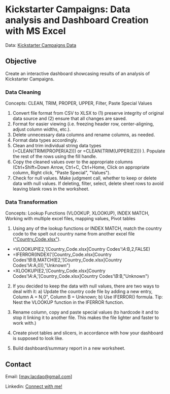 # Kickstarter Campaigns: Data analysis and Dashboard Creation with MS Excel

Data: [Kickstarter Campaigns Data](data/Data_Kickstarter_Projects.csv)

## Objective

Create an interactive dashboard showcasing results of an analysis of Kickstarter Campaigns.

### Data Cleaning

Concepts: CLEAN, TRIM, PROPER, UPPER, Filter, Paste Special Values

1. Convert file format from CSV to XLSX to (1) preserve integrity of original data source and (2) ensure that all changes are saved.
2. Format for easier viewing (i.e. freezing header row, center-aligning, adjust column widths, etc.).
3. Delete unnecessary data columns and rename columns, as needed.
4. Format data types accordingly.
5. Clean and trim individual string data types (=CLEAN(TRIM(PROPER(A2))) or =CLEAN(TRIM(UPPER(E2))) ). Populate the rest of the rows using the fill handle.
6. Copy the cleaned values over to the appropriate columns (Ctrl+Shift+Down Arrow, Ctrl+C, Ctrl+Home, Click on appropriate column, Right click, "Paste Special", "Values").
7. Check for null values. Make judgment call, whether to keep or delete data with null values. If deleting, filter, select, delete sheet rows to avoid leaving blank rows in the worksheet.

### Data Transformation

Concepts: Lookup Functions (VLOOKUP, XLOOKUP), INDEX MATCH, Working with multiple excel files, mapping values, Pivot tables

1. Using any of the lookup functions or INDEX MATCH, match the country code to the spelt out country name from another excel file (["Country_Code.xlsx"](analysis/Country_Code.xlsx)).

- =VLOOKUP(E2,'[Country_Code.xlsx]Country Codes'!$A:$B,2,FALSE)
- =IFERROR(INDEX('[Country_Code.xlsx]Country Codes'!$B:$B,MATCH(E2,'[Country_Code.xlsx]Country Codes'!$A:$A,0)),"Unknown")
- =XLOOKUP(E2,'[Country_Code.xlsx]Country Codes'!$A:$A,'[Country_Code.xlsx]Country Codes'!$B:$B,"Unknown")

2. If you decided to keep the data with null values, there are two ways to deal with it:
   a) Update the country code file by adding a new entry, Column A = N,0", Column B = Unknown;
   b) Use IFERROR() formula. Tip: Nest the VLOOKUP function in the IFERROR function.

3. Rename column, copy and paste special values (to hardcode it and to stop it linking it to another file. This makes the file lighter and faster to work with.)

4. Create pivot tables and slicers, in accordance with how your dashboard is supposed to look like.

5. Build dashboard/summary report in a new worksheet.

## Contact

Email: [may.lacdao@gmail.com]

Linkedin: [Connect with me!](https://www.linkedin.com/in/maylacdao/)
